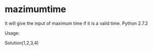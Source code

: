 # mazimumtime
It will give the input of maximum time if it is a valid time.
Python 2.7.2

Usage:

Solution(1,2,3,4)
